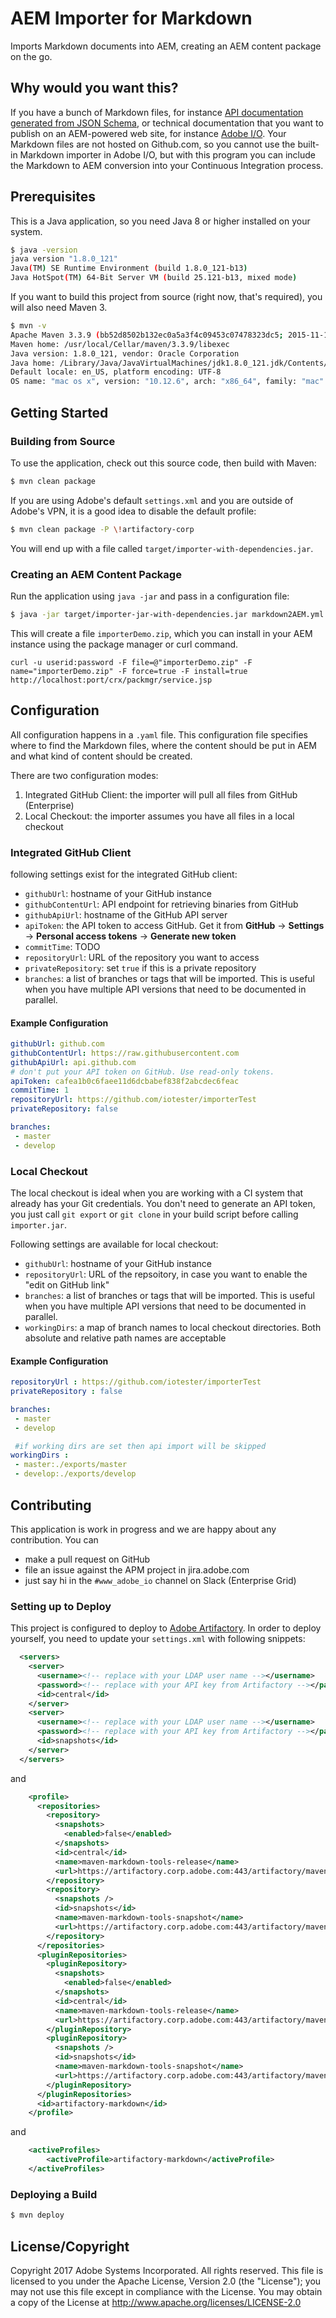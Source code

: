 # AEM Importer for Markdown

Imports Markdown documents into AEM, creating an AEM content package on the go.

## Why would you want this?

If you have a bunch of Markdown files, for instance [API documentation generated from JSON Schema](https://github.com/adobe/xdm/tree/master/docs/reference), or technical documentation that you want to publish on an AEM-powered web site, for instance [Adobe I/O](https://www.adobe.io). Your Markdown files are not hosted on Github.com, so you cannot use the built-in Markdown importer in Adobe I/O, but with this program you can include the Markdown to AEM conversion into your Continuous Integration process.

## Prerequisites

This is a Java application, so you need Java 8 or higher installed on your system.

```bash
$ java -version
java version "1.8.0_121"
Java(TM) SE Runtime Environment (build 1.8.0_121-b13)
Java HotSpot(TM) 64-Bit Server VM (build 25.121-b13, mixed mode)
```

If you want to build this project from source (right now, that's required), you will also need Maven 3.

```bash
$ mvn -v
Apache Maven 3.3.9 (bb52d8502b132ec0a5a3f4c09453c07478323dc5; 2015-11-10T17:41:47+01:00)
Maven home: /usr/local/Cellar/maven/3.3.9/libexec
Java version: 1.8.0_121, vendor: Oracle Corporation
Java home: /Library/Java/JavaVirtualMachines/jdk1.8.0_121.jdk/Contents/Home/jre
Default locale: en_US, platform encoding: UTF-8
OS name: "mac os x", version: "10.12.6", arch: "x86_64", family: "mac"
```

## Getting Started

### Building from Source

To use the application, check out this source code, then build with Maven:

```bash
$ mvn clean package
```

If you are using Adobe's default `settings.xml` and you are outside of Adobe's VPN, it is a good idea to disable the default profile:

```bash
$ mvn clean package -P \!artifactory-corp
```

You will end up with a file called `target/importer-with-dependencies.jar`.

### Creating an AEM Content Package

Run the application using `java -jar` and pass in a configuration file:

```bash
$ java -jar target/importer-jar-with-dependencies.jar markdown2AEM.yml
```

This will create a file `importerDemo.zip`, which you can install in your AEM instance using the package manager or curl command.

```curl -u userid:password -F file=@"importerDemo.zip" -F name="importerDemo.zip" -F force=true -F install=true http://localhost:port/crx/packmgr/service.jsp```

## Configuration

All configuration happens in a `.yaml` file. This configuration file specifies where to find the Markdown files, where the content should be put in AEM and what kind of content should be created.

There are two configuration modes:
1. Integrated GitHub Client: the importer will pull all files from GitHub (Enterprise)
2. Local Checkout: the importer assumes you have all files in a local checkout

### Integrated GitHub Client

following settings exist for the integrated GitHub client:

* `githubUrl`: hostname of your GitHub instance
* `githubContentUrl`: API endpoint for retrieving binaries from GitHub
* `githubApiUrl`: hostname of the GitHub API server
* `apiToken`: the API token to access GitHub. Get it from **GitHub** -> **Settings** -> **Personal access tokens** -> **Generate new token**
* `commitTime`: TODO
* `repositoryUrl`: URL of the repository you want to access
* `privateRepository`: set `true` if this is a private repository
* `branches`: a list of branches or tags that will be imported. This is useful when you have multiple API versions that need to be documented in parallel.

#### Example Configuration
```yaml
githubUrl: github.com
githubContentUrl: https://raw.githubusercontent.com
githubApiUrl: api.github.com
# don't put your API token on GitHub. Use read-only tokens.
apiToken: cafea1b0c6faee11d6dcbabef838f2abcdec6feac
commitTime: 1
repositoryUrl: https://github.com/iotester/importerTest
privateRepository: false

branches:
 - master
 - develop

```

### Local Checkout

The local checkout is ideal when you are working with a CI system that already has your Git credentials. You don't need to generate an API token, you just call `git export` or `git clone` in your build script before calling `importer.jar`.

Following settings are available for local checkout:

* `githubUrl`: hostname of your GitHub instance
* `repositoryUrl`: URL of the repsoitory, in case you want to enable the "edit on GitHub link"
* `branches`: a list of branches or tags that will be imported. This is useful when you have multiple API versions that need to be documented in parallel.
* `workingDirs`: a map of branch names to local checkout directories. Both absolute and relative path names are acceptable


#### Example Configuration
```yaml
repositoryUrl : https://github.com/iotester/importerTest
privateRepository : false

branches:
 - master
 - develop

 #if working dirs are set then api import will be skipped
workingDirs :
 - master:./exports/master
 - develop:./exports/develop
```

## Contributing

This application is work in progress and we are happy about any contribution. You can 
- make a pull request on GitHub
- file an issue against the APM project in jira.adobe.com
- just say hi in the `#www_adobe_io` channel on Slack (Enterprise Grid)

### Setting up to Deploy

This project is configured to deploy to [Adobe Artifactory](https://artifactory.corp.adobe.com/artifactory/webapp/#/artifacts/browse/tree/General/maven-markdown-tools-snapshot/io/adobe/udp/markdown-importer). In order to deploy yourself, you need to update your `settings.xml` with following snippets:

```xml
  <servers>
    <server>
      <username><!-- replace with your LDAP user name --></username>
      <password><!-- replace with your API key from Artifactory --></password>
      <id>central</id>
    </server>
    <server>
      <username><!-- replace with your LDAP user name --></username>
      <password><!-- replace with your API key from Artifactory --></password>
      <id>snapshots</id>
    </server>
  </servers>
```

and

```xml
    <profile>
      <repositories>
        <repository>
          <snapshots>
            <enabled>false</enabled>
          </snapshots>
          <id>central</id>
          <name>maven-markdown-tools-release</name>
          <url>https://artifactory.corp.adobe.com:443/artifactory/maven-markdown-tools-release</url>
        </repository>
        <repository>
          <snapshots />
          <id>snapshots</id>
          <name>maven-markdown-tools-snapshot</name>
          <url>https://artifactory.corp.adobe.com:443/artifactory/maven-markdown-tools-snapshot</url>
        </repository>
      </repositories>
      <pluginRepositories>
        <pluginRepository>
          <snapshots>
            <enabled>false</enabled>
          </snapshots>
          <id>central</id>
          <name>maven-markdown-tools-release</name>
          <url>https://artifactory.corp.adobe.com:443/artifactory/maven-markdown-tools-release</url>
        </pluginRepository>
        <pluginRepository>
          <snapshots />
          <id>snapshots</id>
          <name>maven-markdown-tools-snapshot</name>
          <url>https://artifactory.corp.adobe.com:443/artifactory/maven-markdown-tools-snapshot</url>
        </pluginRepository>
      </pluginRepositories>
      <id>artifactory-markdown</id>
    </profile>
```

and

```xml
    <activeProfiles>
        <activeProfile>artifactory-markdown</activeProfile>
    </activeProfiles>
```

### Deploying a Build

```bash
$ mvn deploy
```

## License/Copyright

Copyright 2017 Adobe Systems Incorporated. All rights reserved.
This file is licensed to you under the Apache License, Version 2.0 (the "License");
you may not use this file except in compliance with the License. You may obtain a copy
of the License at http://www.apache.org/licenses/LICENSE-2.0
